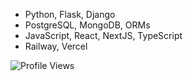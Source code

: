 - Python, Flask, Django
- PostgreSQL, MongoDB, ORMs
- JavaScript, React, NextJS, TypeScript
- Railway, Vercel

![Profile Views](https://komarev.com/ghpvc/?username=garbalau-github&color=blue) 
